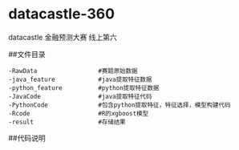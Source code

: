 # datacastle-360
datacastle 金融预测大赛  线上第六

##文件目录

```
-RawData                 #赛题原始数据
-java_feature            #java提取特征数据
-python_feature          #python提取特征数据
-JavaCode                #java提取特征代码
-PythonCode              #包含python提取特征，特征选择，模型构建代码
-Rcode                   #R的xgboost模型
-result                  #存储结果
```
##代码说明
